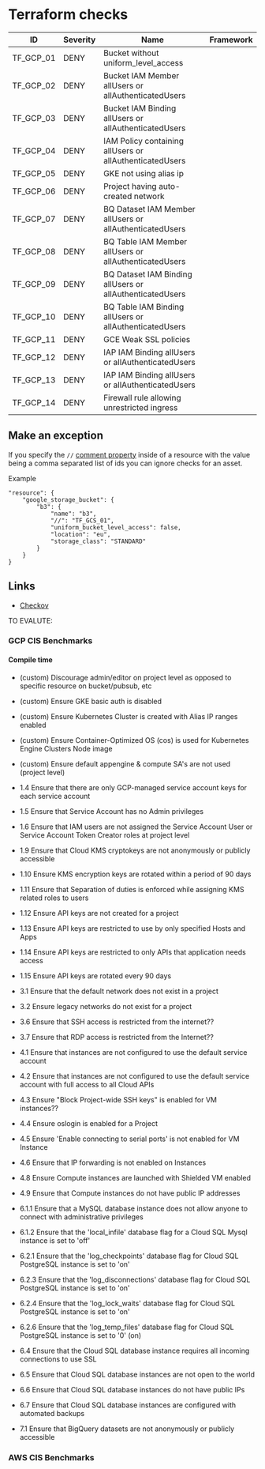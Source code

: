 # Terraform checks

|ID|Severity|Name|Framework
|---|---|---|---|
|TF_GCP_01|DENY|Bucket without uniform_level_access|   |
|TF_GCP_02|DENY|Bucket IAM Member allUsers or allAuthenticatedUsers|   |
|TF_GCP_03|DENY|Bucket IAM Binding allUsers or allAuthenticatedUsers|   |
|TF_GCP_04|DENY|IAM Policy containing allUsers or allAuthenticatedUsers|   |
|TF_GCP_05|DENY|GKE not using alias ip|   |
|TF_GCP_06|DENY|Project having auto-created network|   |
|TF_GCP_07|DENY|BQ Dataset IAM Member allUsers or allAuthenticatedUsers|   |
|TF_GCP_08|DENY|BQ Table IAM Member allUsers or allAuthenticatedUsers|   |
|TF_GCP_09|DENY|BQ Dataset IAM Binding allUsers or allAuthenticatedUsers|   |
|TF_GCP_10|DENY|BQ Table IAM Binding allUsers or allAuthenticatedUsers|   |
|TF_GCP_11|DENY|GCE Weak SSL policies|   |
|TF_GCP_12|DENY|IAP IAM Binding allUsers or allAuthenticatedUsers|   |
|TF_GCP_13|DENY|IAP IAM Binding allUsers or allAuthenticatedUsers|   |
|TF_GCP_14|DENY|Firewall rule allowing unrestricted ingress|   |


## Make an exception

If you specify the `//` [comment property](https://www.terraform.io/docs/configuration/syntax-json.html#comment-properties) inside of a resource with the value being a comma separated list of ids you can ignore checks for an asset.

Example
```
"resource": {
    "google_storage_bucket": {
        "b3": {
            "name": "b3",
            "//": "TF_GCS_01",
            "uniform_bucket_level_access": false,
            "location": "eu",
            "storage_class": "STANDARD"
        }
    }
}
```

## Links

* [Checkov](https://github.com/bridgecrewio/checkov/tree/master/checkov/terraform/checks/resource/gcp)









TO EVALUTE:

### GCP CIS Benchmarks

#### Compile time

* (custom) Discourage admin/editor on project level as opposed to specific resource on bucket/pubsub, etc
* (custom) Ensure GKE basic auth is disabled
* (custom) Ensure Kubernetes Cluster is created with Alias IP ranges enabled
* (custom) Ensure Container-Optimized OS (cos) is used for Kubernetes Engine Clusters Node image
* (custom) Ensure default appengine & compute SA's are not used (project level)

* 1.4 Ensure that there are only GCP-managed service account keys for each service account
* 1.5 Ensure that Service Account has no Admin privileges
* 1.6 Ensure that IAM users are not assigned the Service Account User or Service Account Token Creator roles at project level
* 1.9 Ensure that Cloud KMS cryptokeys are not anonymously or publicly accessible
* 1.10 Ensure KMS encryption keys are rotated within a period of 90 days
* 1.11 Ensure that Separation of duties is enforced while assigning KMS related roles to users
* 1.12 Ensure API keys are not created for a project
* 1.13 Ensure API keys are restricted to use by only specified Hosts and Apps
* 1.14 Ensure API keys are restricted to only APIs that application needs access
* 1.15 Ensure API keys are rotated every 90 days
* 3.1 Ensure that the default network does not exist in a project
* 3.2 Ensure legacy networks do not exist for a project
* 3.6 Ensure that SSH access is restricted from the internet??
* 3.7 Ensure that RDP access is restricted from the Internet??
* 4.1 Ensure that instances are not configured to use the default service account
* 4.2 Ensure that instances are not configured to use the default service account with full access to all Cloud APIs
* 4.3 Ensure "Block Project-wide SSH keys" is enabled for VM instances??
* 4.4 Ensure oslogin is enabled for a Project
* 4.5 Ensure 'Enable connecting to serial ports' is not enabled for VM Instance
* 4.6 Ensure that IP forwarding is not enabled on Instances
* 4.8 Ensure Compute instances are launched with Shielded VM enabled
* 4.9 Ensure that Compute instances do not have public IP addresses
* 6.1.1 Ensure that a MySQL database instance does not allow anyone to connect with administrative privileges
* 6.1.2 Ensure that the 'local_infile' database flag for a Cloud SQL Mysql instance is set to 'off'
* 6.2.1 Ensure that the 'log_checkpoints' database flag for Cloud SQL PostgreSQL instance is set to 'on'
* 6.2.3 Ensure that the 'log_disconnections' database flag for Cloud SQL PostgreSQL instance is set to 'on'
* 6.2.4 Ensure that the 'log_lock_waits' database flag for Cloud SQL PostgreSQL instance is set to 'on'
* 6.2.6 Ensure that the 'log_temp_files' database flag for Cloud SQL PostgreSQL instance is set to '0' (on)
* 6.4 Ensure that the Cloud SQL database instance requires all incoming connections to use SSL
* 6.5 Ensure that Cloud SQL database instances are not open to the world
* 6.6 Ensure that Cloud SQL database instances do not have public IPs
* 6.7 Ensure that Cloud SQL database instances are configured with automated backups
* 7.1 Ensure that BigQuery datasets are not anonymously or publicly accessible

### AWS CIS Benchmarks
